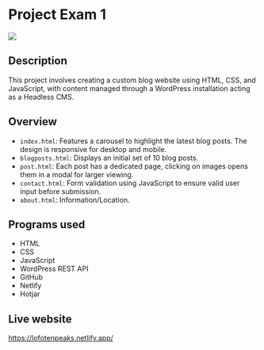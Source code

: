 # Project Exam 1
<img src="images/websitedesign.png">

## Description
This project involves creating a custom blog website using HTML, CSS, and JavaScript, with content managed through a WordPress installation acting as a Headless CMS.

## Overview
- `index.html`: Features a carousel to highlight the latest blog posts. The design is responsive for desktop and mobile.
- `blogposts.html`: Displays an initial set of 10 blog posts.
- `post.html`: Each post has a dedicated page, clicking on images opens them in a modal for larger viewing.
- `contact.html`: Form validation using JavaScript to ensure valid user input before submission.
- `about.html`: Information/Location.

## Programs used
- HTML
- CSS
- JavaScript
- WordPress REST API
- GitHub
- Netlify 
- Hotjar

## Live website
https://lofotenpeaks.netlify.app/
